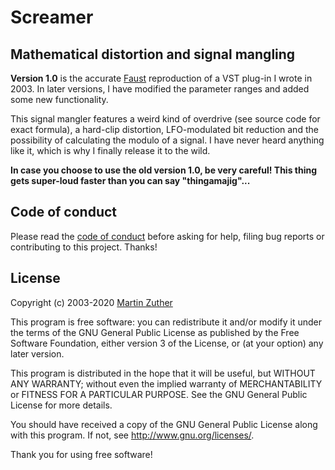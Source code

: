 # Screamer

## Mathematical distortion and signal mangling

**Version 1.0** is the accurate [Faust][] reproduction of a VST
plug-in I wrote in 2003.  In later versions, I have modified the
parameter ranges and added some new functionality.

This signal mangler features a weird kind of overdrive (see source
code for exact formula), a hard-clip distortion, LFO-modulated bit
reduction and the possibility of calculating the modulo of a signal.
I have never heard anything like it, which is why I finally release it
to the wild.

**In case you choose to use the old version 1.0, be very careful!
  This thing gets super-loud faster than you can say
  "thingamajig"...**

## Code of conduct

Please read the [code of conduct][COC] before asking for help, filing
bug reports or contributing to this project.  Thanks!

## License

Copyright (c) 2003-2020 [Martin Zuther][]

This program is free software: you can redistribute it and/or modify
it under the terms of the GNU General Public License as published by
the Free Software Foundation, either version 3 of the License, or
(at your option) any later version.

This program is distributed in the hope that it will be useful,
but WITHOUT ANY WARRANTY; without even the implied warranty of
MERCHANTABILITY or FITNESS FOR A PARTICULAR PURPOSE.  See the
GNU General Public License for more details.

You should have received a copy of the GNU General Public License
along with this program.  If not, see <http://www.gnu.org/licenses/>.

Thank you for using free software!


[Martin Zuther]:  http://www.mzuther.de/
[COC]:            https://github.com/mzuther/Screamer/tree/master/CODE_OF_CONDUCT.markdown
[Faust]:          http://faust.grame.fr/
